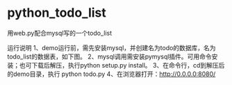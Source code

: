 # python_todo_list

用web.py配合mysql写的一个todo_list

运行说明
1、demo运行前，需先安装mysql，并创建名为todo的数据库，名为todo_list的数据表，如下图。
2、mysql调用需安装pymysql插件。可用命令安装；也可下载后解压，执行python setup.py install。
3、在命令行，cd到解压后的demo目录，执行
python todo.py
4、在浏览器打开：http://0.0.0.0:8080/
